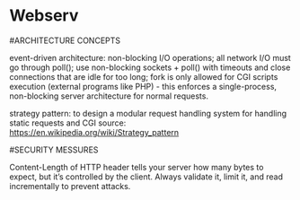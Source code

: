 # Webserv

#ARCHITECTURE CONCEPTS

event-driven architecture: non-blocking I/O operations; all network I/O must go through poll(); use non-blocking sockets + poll() with timeouts and close connections that are idle for too long; fork is only allowed for CGI scripts execution (external programs like PHP) - this enforces a single-process, non-blocking server architecture for normal requests.

strategy pattern: to design a modular request handling system for handling static requests and CGI
source: https://en.wikipedia.org/wiki/Strategy_pattern

#SECURITY MESSURES

Content-Length of HTTP header tells your server how many bytes to expect, but it’s controlled by the client. Always validate it, limit it, and read incrementally to prevent attacks.
